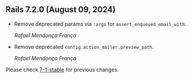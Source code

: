 ## Rails 7.2.0 (August 09, 2024) ##

*   Remove deprecated params via `:args` for `assert_enqueued_email_with`.

    *Rafael Mendonça França*

*   Remove deprecated `config.action_mailer.preview_path`.

    *Rafael Mendonça França*

Please check [7-1-stable](https://github.com/rails/rails/blob/7-1-stable/actionmailer/CHANGELOG.md) for previous changes.
